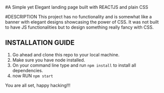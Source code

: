 #A Simple yet Elegant landing page built with REACTJS and plain CSS

#DESCRIPTION
This project has no functionality and is somewhat like a banner with elegant designs showcasing the power of CSS.
It was not built to have JS functionalities but to design something really fancy with CSS.

## INSTALLATION GUIDE
1. Go ahead and clone this repo to your local machine.
2. Make sure you have node installed.
3. On your command line type and run `npm install` to install all dependencies.
4. now RUN `npm start`

You are all set, happy hacking!!!



